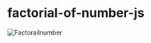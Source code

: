 # factorial-of-number-js
 
![Factorailnumber](https://github.com/krupesh788/Factorial-of-number-js/assets/71176180/4a77781f-44f7-4ac0-a901-7969b7f467f9)

